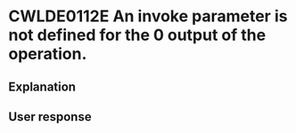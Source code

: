 # CWLDE0112E An invoke parameter is not defined for the 0 output of the operation.

## Explanation

## User response